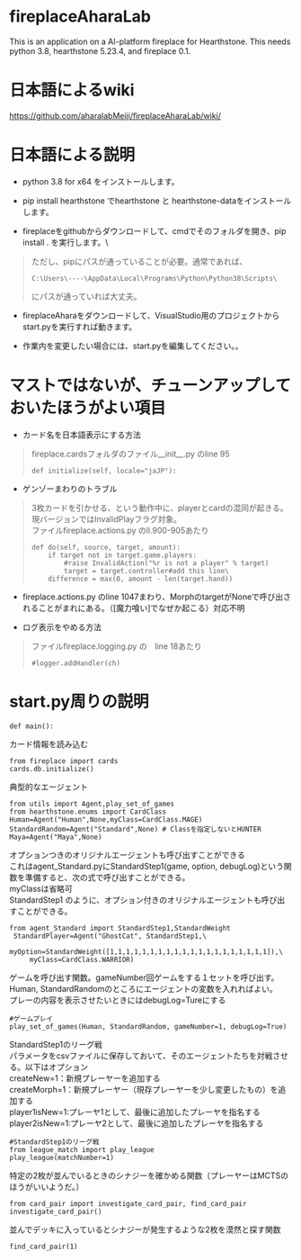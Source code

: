 # fireplaceAharaLab

This is an application on a AI-platform fireplace for Hearthstone.
This needs python 3.8, hearthstone 5.23.4, and fireplace 0.1.

# 日本語によるwiki

https://github.com/aharalabMeiji/fireplaceAharaLab/wiki/

# 日本語による説明

* python 3.8 for x64 をインストールします。

* pip install hearthstone でhearthstone と hearthstone-dataをインストールします。

* fireplaceをgithubからダウンロードして、cmdでそのフォルダを開き、pip install . を実行します。\
>ただし、pipにパスが通っていることが必要。通常であれば、
>
>     C:\Users\----\AppData\Local\Programs\Python\Python38\Scripts\
>
>にパスが通っていれば大丈夫。

* fireplaceAharaをダウンロードして、VisualStudio用のプロジェクトからstart.pyを実行すれば動きます。

* 作業内を変更したい場合には、start.pyを編集してください。。

# マストではないが、チューンアップしておいたほうがよい項目

* カード名を日本語表示にする方法

> fireplace.cardsフォルダのファイル\_\_init\_\_.py のline 95
>
>     def initialize(self, locale="jaJP"):
>

* ゲンゾーまわりのトラブル

> 3枚カードを引かせる、という動作中に、playerとcardの混同が起きる。現バージョンではInvalidPlayフラグ対象。\
> ファイルfireplace.actions.py のll.900-905あたり
>
>     def do(self, source, target, amount):
>         if target not in target.game.players:
>             #raise InvalidAction("%r is not a player" % target)
>             target = target.controller#add this line\
>         difference = max(0, amount - len(target.hand))

* fireplace.actions.py のline 1047まわり、MorphのtargetがNoneで呼び出されることがまれにある。（[魔力喰い]でなぜか起こる）対応不明

* ログ表示をやめる方法

> ファイルfireplace.logging.py の　line 18あたり
>
>     #logger.addHandler(ch)

# start.py周りの説明

    def main():

カード情報を読み込む

    from fireplace import cards
    cards.db.initialize()

典型的なエージェント

    from utils import Agent,play_set_of_games
    from hearthstone.enums import CardClass
    Human=Agent("Human",None,myClass=CardClass.MAGE)
    StandardRandom=Agent("Standard",None) # Classを指定しないとHUNTER
    Maya=Agent("Maya",None)

オプションつきのオリジナルエージェントも呼び出すことができる\
これはagent_Standard.pyにStandardStep1(game, option, debugLog)という関数を準備すると、次の式で呼び出すことができる。\
myClassは省略可\
StandardStep1 のように、オプション付きのオリジナルエージェントも呼び出すことができる。

    from agent_Standard import StandardStep1,StandardWeight
     StandardPlayer=Agent("GhostCat", StandardStep1,\
         myOption=StandardWeight([1,1,1,1,1,1,1,1,1,1,1,1,1,1,1,1,1,1,1,1]),\
         myClass=CardClass.WARRIOR)

ゲームを呼び出す関数。gameNumber回ゲームをする１セットを呼び出す。\
Human, StandardRandomのところにエージェントの変数を入れればよい。\
プレーの内容を表示させたいときにはdebugLog=Tureにする

    #ゲームプレイ
    play_set_of_games(Human, StandardRandom, gameNumber=1, debugLog=True) 
StandardStep1のリーグ戦\
パラメータをcsvファイルに保存しておいて、そのエージェントたちを対戦させる。以下はオプション\
createNew=1：新規プレーヤーを追加する\
createMorph=1：新規プレーヤー（現存プレーヤーを少し変更したもの）を追加する\
player1isNew=1:プレーヤ1として、最後に追加したプレーヤを指名する\
player2isNew=1:プレーヤ2として、最後に追加したプレーヤを指名する

    #StandardStep1のリーグ戦
    from league_match import play_league
    play_league(matchNumber=1)

特定の2枚が並んでいるときのシナジーを確かめる関数（プレーヤーはMCTSのほうがいいようだ。）

    from card_pair import investigate_card_pair, find_card_pair
    investigate_card_pair()

並んでデッキに入っているとシナジーが発生するような2枚を漠然と探す関数

    find_card_pair(1)

